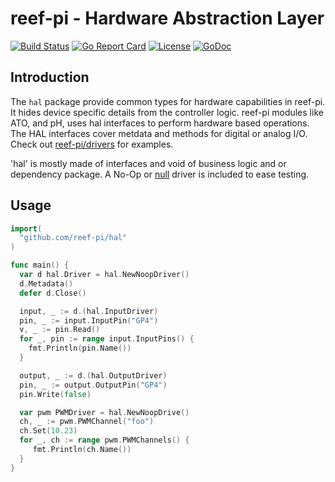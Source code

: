 # reef-pi - Hardware Abstraction Layer

[![Build Status](https://github.com/reef-pi/hal/workflows/go/badge.svg)](https://github.com/reef-pi/hal/actions)
[![Go Report Card](https://goreportcard.com/badge/reef-pi/hal)](https://goreportcard.com/report/reef-pi/hal)
[![License](https://img.shields.io/badge/License-Apache%202.0-blue.svg)](https://github.com/reef-pi/hal/blob/main/LICENSE.txt)
[![GoDoc](https://godoc.org/github.com/reef-pi/hal?status.svg)](https://godoc.org/github.com/reef-pi/hal)

## Introduction


The `hal` package provide common types for hardware capabilities in reef-pi.
It hides device specific details from the controller logic. reef-pi modules like ATO,
and pH, uses hal interfaces to perform hardware based operations. The HAL interfaces cover
metdata and methods for digital or analog I/O. Check out [reef-pi/drivers](https://github.com/reef-pi/drivers)
for examples.

'hal' is mostly made of interfaces and void of business logic and
or dependency package. A No-Op or [null](https://en.wikipedia.org/wiki/Null_object_pattern)
driver is included to ease testing.

## Usage

```go
import(
  "github.com/reef-pi/hal"
)

func main() {
  var d hal.Driver = hal.NewNoopDriver()
  d.Metadata()
  defer d.Close()

  input, _ := d.(hal.InputDriver)
  pin, _ := input.InputPin("GP4")
  v, _ := pin.Read()
  for _, pin := range input.InputPins() {
    fmt.Println(pin.Name())
  }

  output, _ := d.(hal.OutputDriver)
  pin, _ := output.OutputPin("GP4")
  pin.Write(false)

  var pwm PWMDriver = hal.NewNoopDrive()
  ch, _ := pwm.PWMChannel("foo")
  ch.Set(10.23)
  for _, ch := range pwm.PWMChannels() {
     fmt.Println(ch.Name())
  }
}


```

